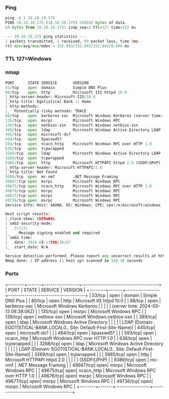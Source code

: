 ### Ping
```python
ping -c 1 10.10.10.175
PING 10.10.10.175 (10.10.10.175) 56(84) bytes of data.
64 bytes from 10.10.10.175: icmp_seq=1 ttl=127 time=152 ms

--- 10.10.10.175 ping statistics ---
1 packets transmitted, 1 received, 0% packet loss, time 0ms
rtt min/avg/max/mdev = 152.043/152.043/152.043/0.000 ms
```

### TTL 127=Windows

### nmap
```python
PORT      STATE SERVICE       VERSION
53/tcp    open  domain        Simple DNS Plus
80/tcp    open  http          Microsoft IIS httpd 10.0
|_http-server-header: Microsoft-IIS/10.0
|_http-title: Egotistical Bank :: Home
| http-methods: 
|_  Potentially risky methods: TRACE
88/tcp    open  kerberos-sec  Microsoft Windows Kerberos (server time: 2024-03-13 08:38:06Z)
135/tcp   open  msrpc         Microsoft Windows RPC
139/tcp   open  netbios-ssn   Microsoft Windows netbios-ssn
389/tcp   open  ldap          Microsoft Windows Active Directory LDAP (Domain: EGOTISTICAL-BANK.LOCAL0., Site: Default-First-Site-Name)
445/tcp   open  microsoft-ds?
464/tcp   open  kpasswd5?
593/tcp   open  ncacn_http    Microsoft Windows RPC over HTTP 1.0
636/tcp   open  tcpwrapped
3268/tcp  open  ldap          Microsoft Windows Active Directory LDAP (Domain: EGOTISTICAL-BANK.LOCAL0., Site: Default-First-Site-Name)
3269/tcp  open  tcpwrapped
5985/tcp  open  http          Microsoft HTTPAPI httpd 2.0 (SSDP/UPnP)
|_http-server-header: Microsoft-HTTPAPI/2.0
|_http-title: Not Found
9389/tcp  open  mc-nmf        .NET Message Framing
49667/tcp open  msrpc         Microsoft Windows RPC
49675/tcp open  ncacn_http    Microsoft Windows RPC over HTTP 1.0
49676/tcp open  msrpc         Microsoft Windows RPC
49677/tcp open  msrpc         Microsoft Windows RPC
49736/tcp open  msrpc         Microsoft Windows RPC
Service Info: Host: SAUNA; OS: Windows; CPE: cpe:/o:microsoft:windows

Host script results:
|_clock-skew: 6h59m08s
| smb2-security-mode: 
|   3:1:1: 
|_    Message signing enabled and required
| smb2-time: 
|   date: 2024-03-13T08:38:57
|_  start_date: N/A

Service detection performed. Please report any incorrect results at https://nmap.org/submit/ .
Nmap done: 1 IP address (1 host up) scanned in 140.36 seconds
```

### Ports
+--------+-------+-----------------+--------------------------------------+
| PORT   | STATE | SERVICE         | VERSION                              |
+--------+-------+-----------------+--------------------------------------+
| 53/tcp | open  | domain          | Simple DNS Plus                      |
| 80/tcp | open  | http            | Microsoft IIS httpd 10.0            |
| 88/tcp | open  | kerberos-sec    | Microsoft Windows Kerberos           |
|        |       |                 | (server time: 2024-03-13 08:38:06Z) |
| 135/tcp| open  | msrpc           | Microsoft Windows RPC                |
| 139/tcp| open  | netbios-ssn     | Microsoft Windows netbios-ssn        |
| 389/tcp| open  | ldap            | Microsoft Windows Active Directory  |
|        |       |                 | LDAP (Domain: EGOTISTICAL-BANK.LOCAL0., Site: Default-First-Site-Name)|
| 445/tcp| open  | microsoft-ds?  |                                      |
| 464/tcp| open  | kpasswd5?       |                                      |
| 593/tcp| open  | ncacn_http      | Microsoft Windows RPC over HTTP 1.0 |
| 636/tcp| open  | tcpwrapped      |                                      |
| 3268/tcp| open | ldap            | Microsoft Windows Active Directory  |
|        |       |                 | LDAP (Domain: EGOTISTICAL-BANK.LOCAL0., Site: Default-First-Site-Name)|
| 3269/tcp| open | tcpwrapped      |                                      |
| 5985/tcp| open | http            | Microsoft HTTPAPI httpd 2.0         |
|        |       |                 | (SSDP/UPnP)                          |
| 9389/tcp| open | mc-nmf          | .NET Message Framing                 |
| 49667/tcp| open| msrpc           | Microsoft Windows RPC                |
| 49675/tcp| open| ncacn_http      | Microsoft Windows RPC over HTTP 1.0 |
| 49676/tcp| open| msrpc           | Microsoft Windows RPC                |
| 49677/tcp| open| msrpc           | Microsoft Windows RPC                |
| 49736/tcp| open| msrpc           | Microsoft Windows RPC                |
+--------+-------+-----------------+--------------------------------------+

